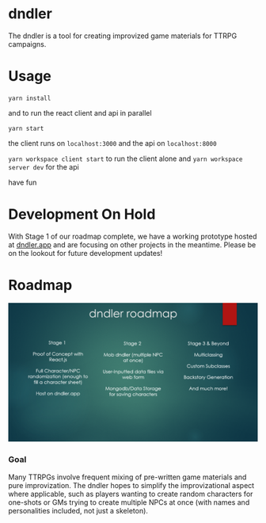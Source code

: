 # dndler
The dndler is a tool for creating improvized game materials for TTRPG campaigns.

# Usage
    yarn install
and to run the react client and api in parallel

    yarn start

the client runs on `localhost:3000` and the api on `localhost:8000`

`yarn workspace client start` to run the client alone and `yarn workspace server dev` for the api

have fun

# Development On Hold
With Stage 1 of our roadmap complete, we have a working prototype hosted at [dndler.app](https://dndler.app/) and are focusing on other projects in the meantime. Please be on the lookout for future development updates!

# Roadmap

![roadmap](dndler_roadmap.png)

### Goal
Many TTRPGs involve frequent mixing of pre-written game materials and pure improvization. The dndler hopes to simplify the improvizational aspect where applicable, such as players wanting to create random characters for one-shots or GMs trying to create multiple NPCs at once (with names and personalities included, not just a skeleton).